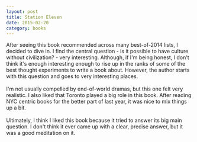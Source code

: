 ```yaml
---
layout: post
title: Station Eleven 
date: 2015-02-20
category: books
---
```

After seeing this book recommended across many best-of-2014 lists, I decided to dive in. I find the central question - is it possible to have culture without civilization? - very interesting. Although, if I'm being honest, I don't think it's enough interesting enough to rise up in the ranks of some of the best thought experiments to write a book about. However, the author starts with this question and goes to very interesting places. <br/><br/>I'm not usually compelled by end-of-world dramas, but this one felt very realistic. I also liked that Toronto played a big role in this book. After reading NYC centric books for the better part of last year, it was nice to mix things up a bit. <br/><br/>Ultimately, I think I liked this book because it tried to answer its big main question. I don't think it ever came up with a clear, precise answer, but it was a good meditation on it. 

